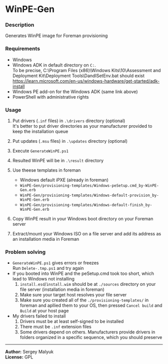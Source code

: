 # WinPE-Gen
### Description
Generates WinPE image for Foreman provisioning

### Requirements
- Windows
- Windows ADK in default directory on `C:`.  
To be precise, C:\Program Files (x86)\Windows Kits\10\Assessment and Deployment Kit\Deployment Tools\DandISetEnv.bat should exist  
https://learn.microsoft.com/en-us/windows-hardware/get-started/adk-install
- Windows PE add-on for the Windows ADK (same link above)
- PowerShell with administrative rights

### Usage
1. Put drivers (`.inf` files) in `.\drivers` directory (optional)  
It's better to put driver directories as your manufacturer provided to keep the installation queue
2. Put updates (`.msu` files) in `.\updates` directory (optional)
3. Execute `GenerateWinPE.ps1`
4. Resulted WinPE will be in `.\result` directory
5. Use theese templates in foreman
    - Windows default iPXE (already in foreman)
    - `WinPE-Gen/provisioning-templates/Windows-peSetup.cmd_by-WinPE-Gen.erb`
    - `WinPE-Gen/provisioning-templates/Windows-default-provision_by-WinPE-Gen.erb`
    - `WinPE-Gen/provisioning-templates/Windows-default-finish_by-WinPE-Gen.erb`

6. Copy WinPE result in your Windows boot directory on your Foreman server
7. Extract/mount your Windows ISO on a file server and add its address as an installation media in Foreman  

### Problem solving
- `GenerateWinPE.ps1` gives errors or freezes  
    Run `Delete-.tmp.ps1` and try again
- If you booted into WinPE and the peSetup.cmd took too short, which lead to Windows not installing
    1. `install.esd`/`install.wim` should be at `./sources` directory on your file server (installation media in foreman)
    2. Make sure your target host resolves your file server
    3. Make sure you created all of the `./provisioning-templates/` in foreman and apllied them to your OS, then pressed `Cancel build` and `Build` at your host page
- My drivers failed to install
    1. Drivers must be at least self-signed to be installed
    2. There must be `.inf` extension files
    3. Some drivers depend on others. Manufacturers provide drivers in folders organized in a specific sequence, which you should preserve
___
**Author:** Sergey Malyuk  
**License:** GPL
